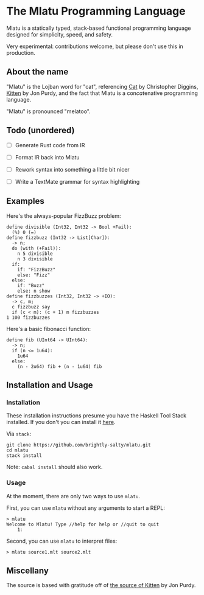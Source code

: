 # The Mlatu Programming Language

Mlatu is a statically typed, stack-based functional programming language designed for simplicity, speed, and safety. 

Very experimental: contributions welcome, but please don't use this in production.

## About the name

"Mlatu" is the Lojban word for "cat", referencing [Cat][Cat GitHub] by Christopher Diggins, [Kitten][Kitten Site] by Jon Purdy, and the fact that Mlatu is a con*cat*enative programming language.

"Mlatu" is pronounced "melatoo".

## Todo (unordered)

- [ ] Generate Rust code from IR

- [ ] Format IR back into Mlatu

- [ ] Rework syntax into something a little bit nicer

- [ ] Write a TextMate grammar for syntax highlighting

## Examples

Here's the always-popular FizzBuzz problem:

```
define divisible (Int32, Int32 -> Bool +Fail):
  (%) 0 (=)
define fizzbuzz (Int32 -> List[Char]):
  -> n;
  do (with (+Fail)):
    n 5 divisible
    n 3 divisible
  if:
    if: "FizzBuzz"
    else: "Fizz"
  else:
    if: "Buzz"
    else: n show
define fizzbuzzes (Int32, Int32 -> +IO):
  -> c, m;
  c fizzbuzz say
  if (c < m): (c + 1) m fizzbuzzes
1 100 fizzbuzzes
```

Here's a basic fibonacci function:

```
define fib (UInt64 -> UInt64):
  -> n;
  if (n <= 1u64):
    1u64
  else:
    (n - 2u64) fib + (n - 1u64) fib
```

## Installation and Usage

### Installation

These installation instructions presume you have the Haskell Tool Stack installed. If you don't you can install it [here][Stack Installation].

Via `stack`:

```
git clone https://github.com/brightly-salty/mlatu.git
cd mlatu
stack install
```

Note: `cabal install` should also work.

### Usage

At the moment, there are only two ways to use `mlatu`.

First, you can use `mlatu` without any arguments to start a REPL:

```
> mlatu
Welcome to Mlatu! Type //help for help or //quit to quit
    1: 
```

Second, you can use `mlatu` to interpret files:

```
> mlatu source1.mlt source2.mlt
```

## Miscellany

The source is based with gratitude off of [the source of Kitten][Kitten GitHub] by Jon Purdy.

[Kitten GitHub]: https://github.com/evincarofautumn/kitten

[Kitten Site]: https://kittenlang.org/

[Cat GitHub]: https://github.com/cdiggins/cat-language

[Stack Installation]: https://docs.haskellstack.org/en/stable/install_and_upgrade/